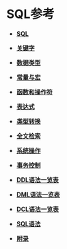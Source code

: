 # SQL参考<a name="ZH-CN_TOPIC_0289900204"></a>

-   **[SQL](SQL.md)**  

-   **[关键字](关键字.md)**  

-   **[数据类型](数据类型.md)**  

-   **[常量与宏](常量与宏.md)**  

-   **[函数和操作符](函数和操作符.md)**  

-   **[表达式](表达式.md)**  

-   **[类型转换](类型转换.md)**  

-   **[全文检索](全文检索.md)**  

-   **[系统操作](系统操作.md)**  

-   **[事务控制](事务控制.md)**  

-   **[DDL语法一览表](DDL语法一览表.md)**  

-   **[DML语法一览表](DML语法一览表.md)**  

-   **[DCL语法一览表](DCL语法一览表.md)**  

-   **[SQL语法](SQL语法.md)**  

-   **[附录](附录-18.md)**  


